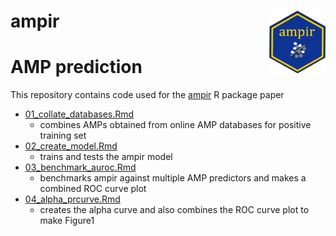 
# ampir <a href='https://github.com/Legana/ampir'><img src="figures/ampir_hex.png" width="90" align="right" height="100" /></a>

# AMP prediction

This repository contains code used for the
[ampir](https://github.com/Legana/ampir) R package
    paper

  - [01\_collate\_databases.Rmd](https://github.com/Legana/AMP_pub/blob/master/01_collate_databases.Rmd)
      - combines AMPs obtained from online AMP databases for positive
        training
    set
  - [02\_create\_model.Rmd](https://github.com/Legana/AMP_pub/blob/master/02_create_model.Rmd)
      - trains and tests the ampir
    model
  - [03\_benchmark\_auroc.Rmd](https://github.com/Legana/AMP_pub/blob/master/03_benchmark_auroc.Rmd)
      - benchmarks ampir against multiple AMP predictors and makes a
        combined ROC curve
    plot
  - [04\_alpha\_prcurve.Rmd](https://github.com/Legana/AMP_pub/blob/master/04_alpha_prcurve.Rmd)
      - creates the alpha curve and also combines the ROC curve plot to
        make Figure1
